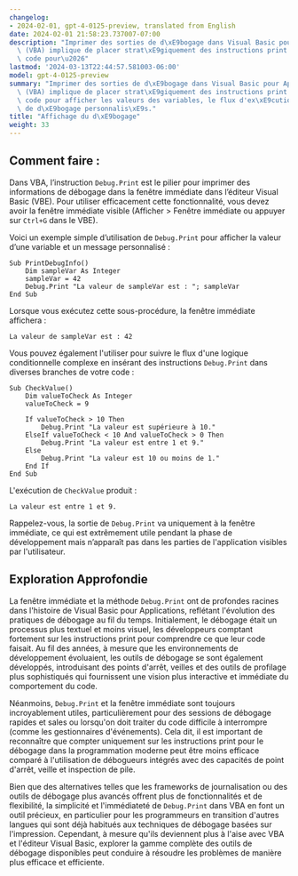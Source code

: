 ```yaml
---
changelog:
- 2024-02-01, gpt-4-0125-preview, translated from English
date: 2024-02-01 21:58:23.737007-07:00
description: "Imprimer des sorties de d\xE9bogage dans Visual Basic pour Applications\
  \ (VBA) implique de placer strat\xE9giquement des instructions print dans votre\
  \ code pour\u2026"
lastmod: '2024-03-13T22:44:57.581003-06:00'
model: gpt-4-0125-preview
summary: "Imprimer des sorties de d\xE9bogage dans Visual Basic pour Applications\
  \ (VBA) implique de placer strat\xE9giquement des instructions print dans votre\
  \ code pour afficher les valeurs des variables, le flux d'ex\xE9cution ou des messages\
  \ de d\xE9bogage personnalis\xE9s."
title: "Affichage du d\xE9bogage"
weight: 33
---
```


## Comment faire :
Dans VBA, l’instruction `Debug.Print` est le pilier pour imprimer des informations de débogage dans la fenêtre immédiate dans l’éditeur Visual Basic (VBE). Pour utiliser efficacement cette fonctionnalité, vous devez avoir la fenêtre immédiate visible (Afficher > Fenêtre immédiate ou appuyer sur `Ctrl+G` dans le VBE).

Voici un exemple simple d’utilisation de `Debug.Print` pour afficher la valeur d’une variable et un message personnalisé :

```basic
Sub PrintDebugInfo()
    Dim sampleVar As Integer
    sampleVar = 42
    Debug.Print "La valeur de sampleVar est : "; sampleVar
End Sub
```

Lorsque vous exécutez cette sous-procédure, la fenêtre immédiate affichera :
```
La valeur de sampleVar est : 42
```

Vous pouvez également l'utiliser pour suivre le flux d'une logique conditionnelle complexe en insérant des instructions `Debug.Print` dans diverses branches de votre code :

```basic
Sub CheckValue()
    Dim valueToCheck As Integer
    valueToCheck = 9
    
    If valueToCheck > 10 Then
        Debug.Print "La valeur est supérieure à 10."
    ElseIf valueToCheck < 10 And valueToCheck > 0 Then
        Debug.Print "La valeur est entre 1 et 9."
    Else
        Debug.Print "La valeur est 10 ou moins de 1."
    End If
End Sub
```

L'exécution de `CheckValue` produit :
```
La valeur est entre 1 et 9.
```

Rappelez-vous, la sortie de `Debug.Print` va uniquement à la fenêtre immédiate, ce qui est extrêmement utile pendant la phase de développement mais n’apparaît pas dans les parties de l'application visibles par l'utilisateur.

## Exploration Approfondie
La fenêtre immédiate et la méthode `Debug.Print` ont de profondes racines dans l'histoire de Visual Basic pour Applications, reflétant l'évolution des pratiques de débogage au fil du temps. Initialement, le débogage était un processus plus textuel et moins visuel, les développeurs comptant fortement sur les instructions print pour comprendre ce que leur code faisait. Au fil des années, à mesure que les environnements de développement évoluaient, les outils de débogage se sont également développés, introduisant des points d'arrêt, veilles et des outils de profilage plus sophistiqués qui fournissent une vision plus interactive et immédiate du comportement du code.

Néanmoins, `Debug.Print` et la fenêtre immédiate sont toujours incroyablement utiles, particulièrement pour des sessions de débogage rapides et sales ou lorsqu'on doit traiter du code difficile à interrompre (comme les gestionnaires d'événements). Cela dit, il est important de reconnaître que compter uniquement sur les instructions print pour le débogage dans la programmation moderne peut être moins efficace comparé à l'utilisation de débogueurs intégrés avec des capacités de point d'arrêt, veille et inspection de pile.

Bien que des alternatives telles que les frameworks de journalisation ou des outils de débogage plus avancés offrent plus de fonctionnalités et de flexibilité, la simplicité et l'immédiateté de `Debug.Print` dans VBA en font un outil précieux, en particulier pour les programmeurs en transition d'autres langues qui sont déjà habitués aux techniques de débogage basées sur l'impression. Cependant, à mesure qu'ils deviennent plus à l'aise avec VBA et l'éditeur Visual Basic, explorer la gamme complète des outils de débogage disponibles peut conduire à résoudre les problèmes de manière plus efficace et efficiente.
